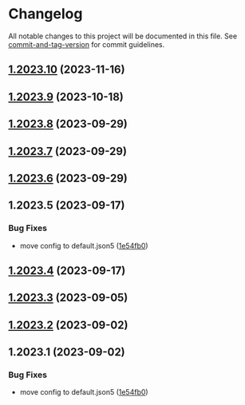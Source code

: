 # Changelog

All notable changes to this project will be documented in this file. See [commit-and-tag-version](https://github.com/absolute-version/commit-and-tag-version) for commit guidelines.

## [1.2023.10](https://github.com/davidsneighbour/renovate-config/compare/v1.2023.9...v1.2023.10) (2023-11-16)

## [1.2023.9](https://github.com/davidsneighbour/renovate-config/compare/v1.2023.8...v1.2023.9) (2023-10-18)

## [1.2023.8](https://github.com/davidsneighbour/renovate-config/compare/v1.2023.7...v1.2023.8) (2023-09-29)

## [1.2023.7](https://github.com/davidsneighbour/hugo-modules/compare/v1.2023.6...v1.2023.7) (2023-09-29)

## [1.2023.6](https://github.com/davidsneighbour/hugo-modules/compare/v1.2023.5...v1.2023.6) (2023-09-29)

## 1.2023.5 (2023-09-17)


### Bug Fixes

* move config to default.json5 ([1e54fb0](https://github.com/davidsneighbour/hugo-modules/commit/1e54fb09b25a827bdd4a7c5bdbc52143478e1291))

## [1.2023.4](https://github.com/davidsneighbour/hugo-modules/compare/modules/pictures/v1.2023.3...modules/pictures/v1.2023.4) (2023-09-17)

## [1.2023.3](https://github.com/davidsneighbour/hugo-modules/compare/modules/pictures/v1.2023.2...modules/pictures/v1.2023.3) (2023-09-05)

## [1.2023.2](https://github.com/davidsneighbour/hugo-modules/compare/modules/pictures/v1.2023.1...modules/pictures/v1.2023.2) (2023-09-02)

## 1.2023.1 (2023-09-02)


### Bug Fixes

* move config to default.json5 ([1e54fb0](https://github.com/davidsneighbour/hugo-modules/commit/1e54fb09b25a827bdd4a7c5bdbc52143478e1291))

